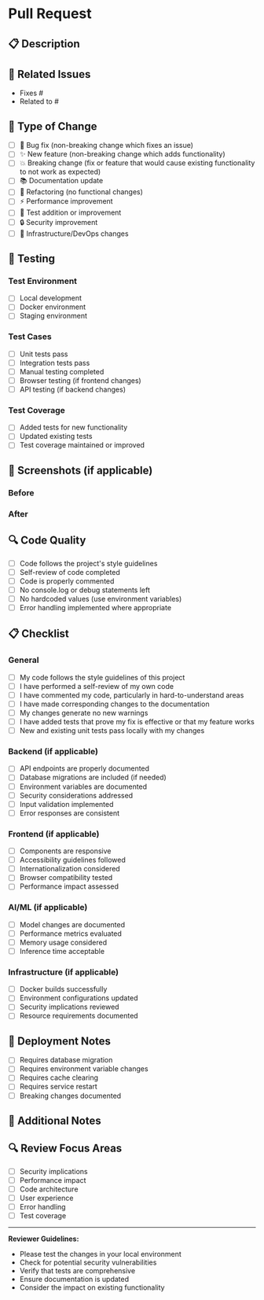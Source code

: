 # Pull Request

## 📋 Description

<!-- Provide a brief description of the changes in this PR -->

## 🔗 Related Issues

<!-- Link to related issues using keywords like "Fixes #123" or "Closes #456" -->
- Fixes #
- Related to #

## 🚀 Type of Change

<!-- Mark the relevant option with an "x" -->

- [ ] 🐛 Bug fix (non-breaking change which fixes an issue)
- [ ] ✨ New feature (non-breaking change which adds functionality)
- [ ] 💥 Breaking change (fix or feature that would cause existing functionality to not work as expected)
- [ ] 📚 Documentation update
- [ ] 🔧 Refactoring (no functional changes)
- [ ] ⚡ Performance improvement
- [ ] 🧪 Test addition or improvement
- [ ] 🔒 Security improvement
- [ ] 🐳 Infrastructure/DevOps changes

## 🧪 Testing

<!-- Describe the tests you ran to verify your changes -->

### Test Environment
- [ ] Local development
- [ ] Docker environment
- [ ] Staging environment

### Test Cases
- [ ] Unit tests pass
- [ ] Integration tests pass
- [ ] Manual testing completed
- [ ] Browser testing (if frontend changes)
- [ ] API testing (if backend changes)

### Test Coverage
- [ ] Added tests for new functionality
- [ ] Updated existing tests
- [ ] Test coverage maintained or improved

## 📸 Screenshots (if applicable)

<!-- Add screenshots to help explain your changes -->

### Before
<!-- Screenshot of the current state -->

### After
<!-- Screenshot of the new state -->

## 🔍 Code Quality

<!-- Confirm code quality checks -->

- [ ] Code follows the project's style guidelines
- [ ] Self-review of code completed
- [ ] Code is properly commented
- [ ] No console.log or debug statements left
- [ ] No hardcoded values (use environment variables)
- [ ] Error handling implemented where appropriate

## 📋 Checklist

<!-- Mark completed items with an "x" -->

### General
- [ ] My code follows the style guidelines of this project
- [ ] I have performed a self-review of my own code
- [ ] I have commented my code, particularly in hard-to-understand areas
- [ ] I have made corresponding changes to the documentation
- [ ] My changes generate no new warnings
- [ ] I have added tests that prove my fix is effective or that my feature works
- [ ] New and existing unit tests pass locally with my changes

### Backend (if applicable)
- [ ] API endpoints are properly documented
- [ ] Database migrations are included (if needed)
- [ ] Environment variables are documented
- [ ] Security considerations addressed
- [ ] Input validation implemented
- [ ] Error responses are consistent

### Frontend (if applicable)
- [ ] Components are responsive
- [ ] Accessibility guidelines followed
- [ ] Internationalization considered
- [ ] Browser compatibility tested
- [ ] Performance impact assessed

### AI/ML (if applicable)
- [ ] Model changes are documented
- [ ] Performance metrics evaluated
- [ ] Memory usage considered
- [ ] Inference time acceptable

### Infrastructure (if applicable)
- [ ] Docker builds successfully
- [ ] Environment configurations updated
- [ ] Security implications reviewed
- [ ] Resource requirements documented

## 🚀 Deployment Notes

<!-- Any special deployment considerations -->

- [ ] Requires database migration
- [ ] Requires environment variable changes
- [ ] Requires cache clearing
- [ ] Requires service restart
- [ ] Breaking changes documented

## 📝 Additional Notes

<!-- Any additional information that reviewers should know -->

## 🔍 Review Focus Areas

<!-- Highlight specific areas where you'd like focused review -->

- [ ] Security implications
- [ ] Performance impact
- [ ] Code architecture
- [ ] User experience
- [ ] Error handling
- [ ] Test coverage

---

**Reviewer Guidelines:**
- Please test the changes in your local environment
- Check for potential security vulnerabilities
- Verify that tests are comprehensive
- Ensure documentation is updated
- Consider the impact on existing functionality 
